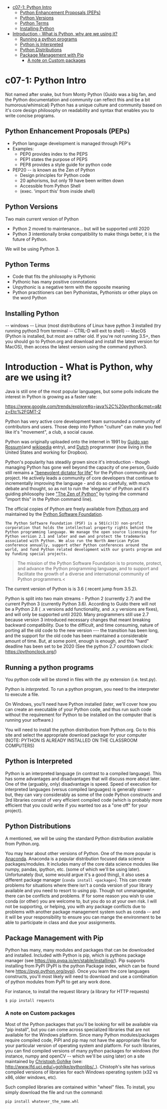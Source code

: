 

- [c07-1: Python Intro](#c07-1-python-intro)
	- [Python Enhancement Proposals (PEPs)](#python-enhancement-proposals-peps)
	- [Python Versions](#python-versions)
	- [Python Terms](#python-terms)
	- [Installing Python](#installing-python)
- [Introduction - What is Python, why are we using it?](#introduction-what-is-python-why-are-we-using-it)
	- [Running a python programs](#running-a-python-programs)
	- [Python is Interpreted](#python-is-interpreted)
	- [Python Distributions](#python-distributions)
	- [Package Management with Pip](#package-management-with-pip)
		- [A note on Custom packages](#a-note-on-custom-packages)


# c07-1: Python Intro

Not named after snake, but from Monty Python (Guido was a big fan, and the Python documentation and community can reflect this and be a bit humorous/whimsical)
Python has a unique culture and community based on it's core design philosophy on readability and syntax that enables you to write concise programs.

## Python Enhancement Proposals (PEPs)

* Python language development is managed through PEP's
* Examples:
    * PEP0 provides index to the PEPS
    * PEP1 states the purpose of PEPS
    * PEP8 provides a style guide for python code
* PEP20 -- is known as the Zen of Python
  * Design principles for Python code
  * 20 aphorisms, but only 19 have been written down
  * Accessible from Python Shell
  * (exec. 'import this' from inside shell)

## Python Versions
Two main current version of Python
* Python 2 moved to maintenance... but will be supported until 2020
* Python 3 intentionally broke compatibility to make things better, it is the future of Python.

We will be using Python 3.

## Python Terms
* Code that fits the philosophy is Pythonic
* Pythonic has many positive connotations
* Unpythonic is a negative term with the opposite meaning
* Python practitioners can ben Pythonistas, Pythonists or other plays on the word Python

## Installing Python
-- windows
-- Linux (most distributions of Linux have python 3 installed (try running python3 from terminal -- CTRL-D will exit to shell)
-- MacOS (Python is installed, but most are rather old. If you're not running 3.5+, then you should go to Python.org and download and install the latest version for MacOS), then access the latest version using the command python3.


# Introduction - What is Python, why are we using it?

Java is still one of the most popular languages, but some  polls indicate the interest in Python is growing as a faster rate:

https://www.google.com/trends/explore#q=java%2C%20python&cmpt=q&tz=Etc%2FGMT-2

Python has very active core development team surrounded a community of contributors and users. Those deep into Python "culture" can make you feel like it's "movement", a club, a social cause.

Python was originally uploaded onto the internet in 1991 by [Guido van Rossum](https://www.python.org/~guido/)(and [wikipedia](https://en.wikipedia.org/wiki/Guido_van_Rossum) entry), and [Dutch](https://en.wikipedia.org/wiki/Netherlands)  programmer (now living in the United States and working for Dropbox).

Python's popularity has steadily grown since it's introduction - though managing Python has gone well beyond the capacity of one person, Guido still remains a ["benevolent dictator for life"](https://en.wikipedia.org/wiki/Benevolent_dictator_for_life) for the Python community and project. He actively leads a community of core developers that continue to incrementally improving the language - and do so carefully, with much debate and thought, so as not to ruin the 'elegance' of Python and it's guiding philosophy (see ["The Zen of Python"](https://www.python.org/dev/peps/pep-0020/) by typing the command "import this" in the Python command line).

The official copies of Python are freely available from [Python.org](https://www.python.org/) and maintained by the [Python Software Foundation](https://www.python.org/psf/).

```
The Python Software Foundation (PSF) is a 501(c)(3) non-profit corporation that holds the intellectual property rights behind the Python programming language. We manage the open source licensing for Python version 2.1 and later and own and protect the trademarks associated with Python. We also run the North American PyCon conference annually, support other Python conferences around the world, and fund Python related development with our grants program and by funding special projects.
```

>The mission of the Python Software Foundation is to promote, protect, and advance the Python programming language, and to support and facilitate the growth of a diverse and international community of Python programmers.<

The current version of Python is is 3.6 ( recent jump from 3.5.2).

Python is split into two main streams - Python 2 (currently 2.7) and the current Python 3 (currently Python 3.6). According to Guido there will not be a Python 2.8 ( .x versions add functionality, and .x.y versions are fixes), and will only be supported until 2020. Many programmers still use 2.7 because version 3 introduced necessary changes that meant breaking backward compatibility. Due to the difficult, and time consuming, nature of porting all the old code to the new version --- the transition has been long, and the support for the old code has been maintained a considerable amount of time. But, at some point, enough is enough, and this "hard" deadline has been set to be 2020 (See the python 2.7 countdown clock: https://pythonclock.org/)


## Running a python programs

You python code will be stored in files with the .py extension (i.e. test.py).

Python is *interpreted*. To run a python program, you need to the interpreter to
execute a file.

On Windows, you'll need have Python installed (later, we'll cover how you can create an executable of your Python code, and thus run such code without the requirement for Python to be installed on the computer  that is running your software.)

You will need to install the python distribution from Python.org. Go to this site and select the appropriate download package for your computer (NOTE: PYTHON IS ALREADY INSTALLED ON THE CLASSROOM COMPUTERS)

## Python is Interpreted

Python is an interpreted language (in contrast to a compiled language). This has some advantages and disadvantages that will discuss more about later. One of the (arguably, only) disadvantage is speed. Speed of execution for interpreted languages (versus compiled languages) is generally  slower - but, they can vary considerably as some of the code Python constructs and 3rd libraries consist of very efficient compiled code (which is probably more efficient that you could write if you wanted too as a "one off" for your project).

## Python Distributions

A mentioned, we will be using the standard Python distribution available from Python.org.

You may hear about other versions of Python. One of the more popular is [Anaconda](https://www.continuum.io/downloads). Anaconda is a popular distribution focused data science packages/modules. It includes many of the core data science modules like numpy, pandas, ipython, etc. (some of which we'll be using later). Unfortunately (but, some would argue it's a good thing), it also uses a different package manager (`conda install <package>`). This can create problems for situations where there isn't a conda version of your library available and you need to resort to using pip. Though not unmanageable, there can be conflicts and problems. If for some reason you wish to use conda (or other) you are welcome to, but you do so at your own risk. I will not be supporting, or helping, you with any package conflicts due to problems with another package management system such as conda -- and it will be your  responsibility to ensure you can mange the environment to be able to participate in class and due your assignments.

## Package Management with Pip

Python has many, many modules and packages that can be downloaded and installed. Included with Python is pip, which is pythons package manager (see https://pip.pypa.io/en/stable/installing/). Pip supports installing from PyPI (PyPI is the python Package index, which can be found here https://pypi.python.org/pypi). Once you learn the core languages constructs, you'll most likely will need to download and use a combination of python modules from PyPI to get any work done.

For instance, to install the request library (a library for HTTP requests)

```
$ pip install requests
```

### A note on Custom packages
Most of the Python packages that you'll be looking for will be available via "pip install", but you can come across specialized libraries that are not available for the Windows platform.  Since many Python modules/packages require compiled code, PiPI and pip may not have the appropriate files for your particular version of operating system and platform. For such libraries, you can find compiled versions of many python packages for windows (for instance, numpy and openCV -- which we'll be using later) on a site maintained by [Christoph Gohlke](http://www.lfd.uci.edu/~gohlke/) (see: http://www.lfd.uci.edu/~gohlke/pythonlibs/_). Chistoph's site has various compiled versions of libraries for each Windows operating system (x32 vs x86, older windows, etc).

Such compiled libraries are contained within "wheel" files. To install, you simply download the file and run the command:

```
pip install whatever_the_name.whl
```

